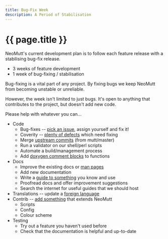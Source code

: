 ```yaml
---
title: Bug-Fix Week
description: A Period of Stabilisation
---
```


# {{ page.title }}

NeoMutt's current development plan is to follow each feature release with
a stabilising bug-fix release.

* 3 weeks of feature development
* 1 week of bug-fixing / stabilisation

Bug-fixing is a vital part of any project. By fixing bugs we keep NeoMutt from
becoming unstable or unreliable.

However, the week isn't limited to just bugs. It's open to anything that
contributes to the project, but doesn't add new code.

Please help with whatever you can...

* Code
  - Bug-fixes -- [pick an issue][issues], assign yourself and fix it!
  - Coverity -- [plenty of defects][coverity] which need fixing
  - Merge [upstream commits][upstream] (from mutt/master)
  - Run a validator on our shell/perl scripts
  - Automate a build/management process
  - Add [doxygen comment blocks][doxygen] to functions
* Docs
  - Improve the existing docs or [man pages][manuals]
  - Add new documentation
  - Write a [guide to something][contrib] you know and use
  - Proofread docs and offer improvement suggestions
  - Search the internet for useful guides that we should host
* Translations -- update a [foreign language][translate]
* Contrib -- [add something][contrib] that extends NeoMutt
  - Scripts
  - Config
  - Colour scheme
* Testing
  - Try out a feature you haven't used before
  - Check that the documentation is helpful and up-to-date

[contrib]: <../contrib>
[coverity]: <https://scan.coverity.com/projects/neomutt-neomutt>
[doxygen]: <doxygen>
[issues]: <https://github.com/neomutt/neomutt/issues>
[manuals]: <../man>
[translate]: <../translate>
[upstream]: <https://github.com/neomutt/upstream-mutt/tree/master>

